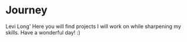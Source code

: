 # Journey
Levi Long'
Here you will find projects I will work on while sharpening my skills. 
Have a wonderful day! :)
